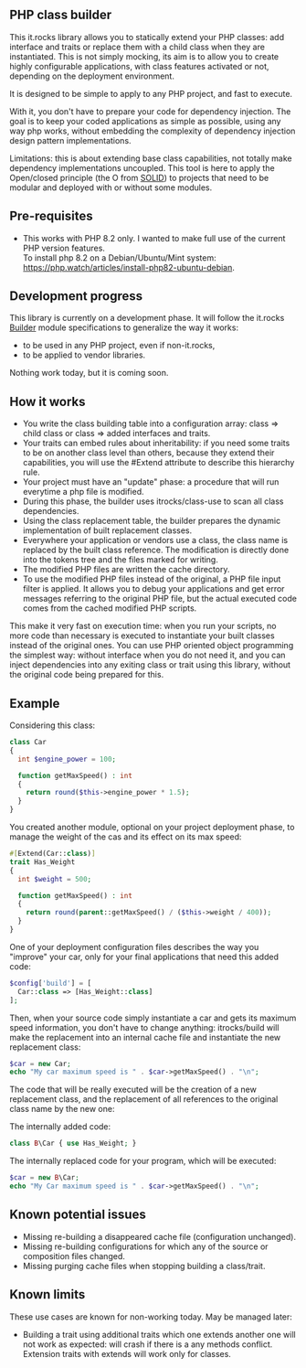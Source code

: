 PHP class builder 
-----------------

This it.rocks library allows you to statically extend your PHP classes: add interface and traits or
replace them with a child class when they are instantiated. This is not simply mocking, its aim is
to allow you to create highly configurable applications, with class features activated or not,
depending on the deployment environment.

It is designed to be simple to apply to any PHP project, and fast to execute.

With it, you don't have to prepare your code for dependency injection. The goal is to keep your
coded applications as simple as possible, using any way php works, without embedding the complexity
of dependency injection design pattern implementations.

Limitations: this is about extending base class capabilities, not totally make dependency
implementations uncoupled. This tool is here to apply the Open/closed principle
(the O from [SOLID](https://en.wikipedia.org/wiki/SOLID))
to projects that need to be modular and deployed with or without some modules.

Pre-requisites
--------------

- This works with PHP 8.2 only. I wanted to make full use of the current PHP version features. \
  To install php 8.2 on a Debian/Ubuntu/Mint system:
  https://php.watch/articles/install-php82-ubuntu-debian.

Development progress
--------------------

This library is currently on a development phase. It will follow the it.rocks
[Builder](https://github.com/itrocks/framework/tree/master/builder) module specifications to
generalize the way it works:
- to be used in any PHP project, even if non-it.rocks,
- to be applied to vendor libraries.

Nothing work today, but it is coming soon. 

How it works
------------

- You write the class building table into a configuration array:
  class => child class or class => added interfaces and traits.
- Your traits can embed rules about inheritability: if you need some traits to be on another class
  level than others, because they extend their capabilities, you will use the #Extend attribute to
  describe this hierarchy rule.
- Your project must have an "update" phase: a procedure that will run everytime a php file is
  modified.
- During this phase, the builder uses itrocks/class-use to scan all class dependencies.
- Using the class replacement table, the builder prepares the dynamic implementation of built
  replacement classes.
- Everywhere your application or vendors use a class, the class name is replaced by the built class
  reference. The modification is directly done into the tokens tree and the files marked for writing.
- The modified PHP files are written the cache directory.
- To use the modified PHP files instead of the original, a PHP file input filter is applied.
  It allows you to debug your applications and get error messages referring to the original PHP file,
  but the actual executed code comes from the cached modified PHP scripts.

This make it very fast on execution time: when you run your scripts, no more code than necessary
is executed to instantiate your built classes instead of the original ones. You can use PHP oriented
object programming the simplest way: without interface when you do not need it, and you can inject
dependencies into any exiting class or trait using this library, without the original code being
prepared for this.

Example
-------

Considering this class:
```php
class Car
{
  int $engine_power = 100;

  function getMaxSpeed() : int
  {
    return round($this->engine_power * 1.5);
  }
}
```

You created another module, optional on your project deployment phase, to manage the weight of the
cas and its effect on its max speed:

```php
#[Extend(Car::class)]
trait Has_Weight
{
  int $weight = 500;

  function getMaxSpeed() : int
  {
    return round(parent::getMaxSpeed() / ($this->weight / 400));
  }
}
```

One of your deployment configuration files describes the way you "improve" your car, only for your
final applications that need this added code:

```php
$config['build'] = [
  Car::class => [Has_Weight::class]
];
```

Then, when your source code simply instantiate a car and gets its maximum speed information, you
don't have to change anything: itrocks/build will make the replacement into an internal cache file
and instantiate the new replacement class:

```php
$car = new Car;
echo "My car maximum speed is " . $car->getMaxSpeed() . "\n";
```

The code that will be really executed will be the creation of a new replacement class, and the
replacement of all references to the original class name by the new one:

The internally added code:
```php
class B\Car { use Has_Weight; }
```

The internally replaced code for your program, which will be executed:
```php
$car = new B\Car;
echo "My Car maximum speed is " . $car->getMaxSpeed() . "\n";
```

Known potential issues
----------------------

- Missing re-building a disappeared cache file (configuration unchanged).
- Missing re-building configurations for which any of the source or composition files changed.
- Missing purging cache files when stopping building a class/trait.

Known limits
------------

These use cases are known for non-working today. May be managed later:

- Building a trait using additional traits which one extends another one will not work as expected:
  will crash if there is a any methods conflict. Extension traits with extends will work only for
  classes.
